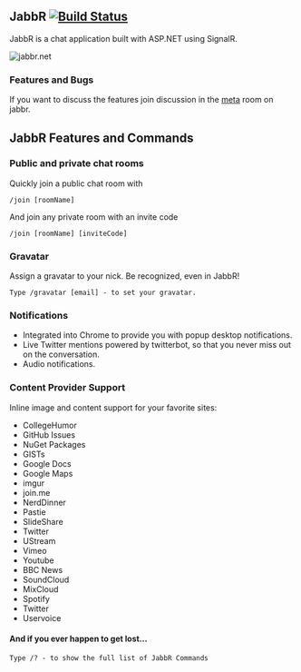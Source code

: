 ## JabbR [![Build Status](https://travis-ci.org/fuzeman/JabbR.png)](https://travis-ci.org/davidfowl/JabbR)
JabbR is a chat application built with ASP.NET using SignalR. 

![jabbr.net](https://jabbr.blob.core.windows.net/jabbr-uploads/Screen%20Shot%202013-04-01%20at%207.57.53%20PM_d6a3.png)

### Features and Bugs
If you want to discuss the features join discussion in the [meta](http://jabbr.net/#/rooms/meta) room on jabbr. 

## JabbR Features and Commands
    
### Public and private chat rooms
Quickly join a public chat room with

    /join [roomName]
    
And join any private room with an invite code

    /join [roomName] [inviteCode]
    
### Gravatar
Assign a gravatar to your nick. Be recognized, even in JabbR!

    Type /gravatar [email] - to set your gravatar.
    
### Notifications
* Integrated into Chrome to provide you with popup desktop notifications. 
* Live Twitter mentions powered by twitterbot, so that you never miss out on the conversation.
* Audio notifications.
    
### Content Provider Support
Inline image and content support for your favorite sites:

* CollegeHumor
* GitHub Issues
* NuGet Packages
* GISTs
* Google Docs
* Google Maps
* imgur
* join.me
* NerdDinner
* Pastie
* SlideShare
* Twitter
* UStream
* Vimeo
* Youtube
* BBC News
* SoundCloud
* MixCloud
* Spotify
* Twitter
* Uservoice

#### And if you ever happen to get lost...
    Type /? - to show the full list of JabbR Commands
